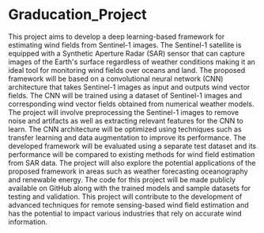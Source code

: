 # Graducation_Project

This project aims to develop a deep learning-based framework for estimating wind fields from Sentinel-1 images. The Sentinel-1 satellite is equipped with a Synthetic Aperture Radar (SAR) sensor that can capture images of the Earth's surface regardless of weather conditions making it an ideal tool for monitoring wind fields over oceans and land. The proposed framework will be based on a convolutional neural network (CNN) architecture that takes Sentinel-1 images as input and outputs wind vector fields. The CNN will be trained using a dataset of Sentinel-1 images and corresponding wind vector fields obtained from numerical weather models. The project will involve preprocessing the Sentinel-1 images to remove noise and artifacts as well as extracting relevant features for the CNN to learn. The CNN architecture will be optimized using techniques such as transfer learning and data augmentation to improve its performance. The developed framework will be evaluated using a separate test dataset and its performance will be compared to existing methods for wind field estimation from SAR data. The project will also explore the potential applications of the proposed framework in areas such as weather forecasting oceanography and renewable energy. The code for this project will be made publicly available on GitHub along with the trained models and sample datasets for testing and validation. This project will contribute to the development of advanced techniques for remote sensing-based wind field estimation and has the potential to impact various industries that rely on accurate wind information.
